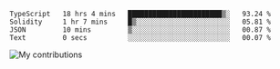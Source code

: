 <!--START_SECTION:waka-->

```text
TypeScript   18 hrs 4 mins   ███████████████████████▒░   93.24 %
Solidity     1 hr 7 mins     █▒░░░░░░░░░░░░░░░░░░░░░░░   05.81 %
JSON         10 mins         ▒░░░░░░░░░░░░░░░░░░░░░░░░   00.87 %
Text         0 secs          ░░░░░░░░░░░░░░░░░░░░░░░░░   00.07 %
```

<!--END_SECTION:waka-->
<img src="https://github-readme-streak-stats.herokuapp.com/?user=pahas&theme=white" alt="My contributions" />
